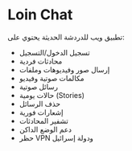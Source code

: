 # Loin Chat

تطبيق ويب للدردشة الحديثة يحتوي على:

- تسجيل الدخول/التسجيل
- محادثات فردية
- إرسال صور وفيديوهات وملفات
- مكالمات صوتية وفيديو
- رسائل صوتية
- حالات يومية (Stories)
- حذف الرسائل
- إشعارات فورية
- تشفير المحادثات
- دعم الوضع الداكن
- حظر VPN ودولة إسرائيل
